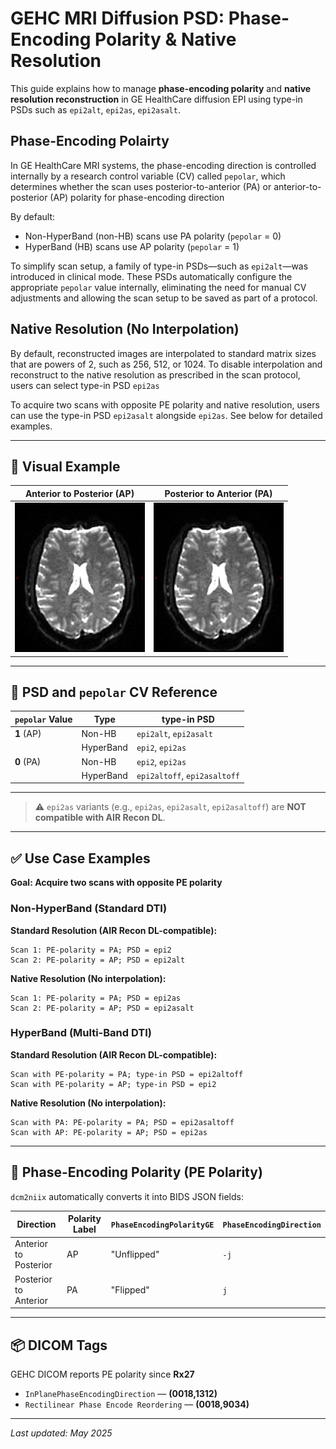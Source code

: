 # GEHC MRI Diffusion PSD: Phase-Encoding Polarity & Native Resolution

This guide explains how to manage **phase-encoding polarity** and **native resolution reconstruction** in GE HealthCare diffusion EPI using type-in PSDs such as `epi2alt`, `epi2as`, `epi2asalt`.

## Phase-Encoding Polairty
In GE HealthCare MRI systems, the phase-encoding direction is controlled internally by a research control variable (CV) called `pepolar`, which determines whether the scan uses posterior-to-anterior (PA) or anterior-to-posterior (AP) polarity for phase-encoding direction

By default:
- Non-HyperBand (non-HB) scans use PA polarity (`pepolar` = 0)
- HyperBand (HB) scans use AP polarity (`pepolar` = 1)

To simplify scan setup, a family of type-in PSDs—such as `epi2alt`—was introduced in clinical mode. These PSDs automatically configure the appropriate `pepolar` value internally, eliminating the need for manual CV adjustments and allowing the scan setup to be saved as part of a protocol.

## Native Resolution (No Interpolation)
By default, reconstructed images are interpolated to standard matrix sizes that are powers of 2, such as 256, 512, or 1024. To disable interpolation and reconstruct to the native resolution as prescribed in the scan protocol, users can select type-in PSD `epi2as`


To acquire two scans with opposite PE polarity and native resolution, users can use the type-in PSD `epi2asalt` alongside `epi2as`. See below for detailed examples.


---
## 🧠 Visual Example

| Anterior to Posterior (AP) | Posterior to Anterior (PA) |
|----------------------------|-----------------------------|
| ![AP Image](./Brain_AP.png) | ![PA Image](./Brain_AP.png) |

---

## 📂 PSD and `pepolar` CV Reference

| `pepolar` Value |  Type | type-in PSD              |
|------------------|-----------|-------------------------------------------------|
| **1** (AP)       | Non-HB    | `epi2alt`, `epi2asalt`                         |
|                  | HyperBand | `epi2`, `epi2as`                               |
| **0** (PA)       | Non-HB    | `epi2`, `epi2as`                               |
|                  | HyperBand | `epi2altoff`, `epi2asaltoff`                  |

---

> ⚠️ `epi2as` variants (e.g., `epi2as`, `epi2asalt`, `epi2asaltoff`) are **NOT compatible with AIR Recon DL**.

---

## ✅ Use Case Examples

**Goal: Acquire two scans with opposite PE polarity**
### Non-HyperBand (Standard DTI)
**Standard Resolution (AIR Recon DL-compatible):**
```text
Scan 1: PE-polarity = PA; PSD = epi2
Scan 2: PE-polarity = AP; PSD = epi2alt
```
**Native Resolution (No interpolation):**
```text
Scan 1: PE-polarity = PA; PSD = epi2as
Scan 2: PE-polarity = AP; PSD = epi2asalt
```

### HyperBand (Multi-Band DTI)
**Standard Resolution (AIR Recon DL-compatible):**
```text
Scan with PE-polarity = PA; type-in PSD = epi2altoff
Scan with PE-polarity = AP; type-in PSD = epi2
```
**Native Resolution (No interpolation):**
```text
Scan with PA: PE-polarity = PA; PSD = epi2asaltoff
Scan with AP: PE-polarity = AP; PSD = epi2as
```
---

## 🔄 Phase-Encoding Polarity (PE Polarity)
`dcm2niix` automatically converts it into BIDS JSON fields:

| Direction                | Polarity Label | `PhaseEncodingPolarityGE` | `PhaseEncodingDirection` |
|--------------------------|----------------|-----------------------------|---------------------------|
| Anterior to Posterior   | AP             | "Unflipped"                | `-j`                      |
| Posterior to Anterior   | PA             | "Flipped"                  | `j`                       |

---

## 📦 DICOM Tags
GEHC DICOM reports PE polarity since **Rx27**
- `InPlanePhaseEncodingDirection` — **(0018,1312)**
- `Rectilinear Phase Encode Reordering` — **(0018,9034)**


---
_Last updated: May 2025_

